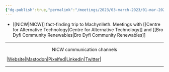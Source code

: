 ```yaml
---
{"dg-publish":true,"permalink":"/meetings/2023/03-march-2023/01-mar-2023/"}
---
```



- [[NICW\|NICW]] fact-finding trip to Machynlleth. Meetings with [[Centre for Alternative Technology\|Centre for Alternative Technology]] and [[Bro Dyfi Community Renewables\|Bro Dyfi Community Renewables]]



***
<p style="text-align: center;">NICW communication channels</p>

󠁧 |[Website](https://nationalinfrastructurecommission.wales)|[Mastodon](https://toot.wales/@NICW)|[Pixelfed](https://pix.toot.wales/NICW)|[Linkedin](https://www.linkedin.com/company/26268509/)|[Twitter](https://twitter.com/InfraCommCymru)|
***
